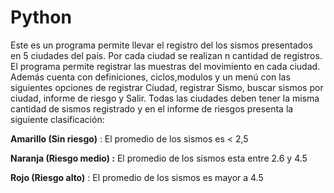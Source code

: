 # Python

Este es un programa permite llevar el registro del los sismos presentados en 5 ciudades del país. Por cada ciudad se realizan n cantidad de registros. El programa permite registrar las muestras del movimiento en cada ciudad. Además cuenta con definiciones, ciclos,modulos y un menú con las siguientes opciones de registrar Ciudad, registrar Sismo, buscar sismos por ciudad, informe de riesgo y Salir. Todas las ciudades deben tener la misma cantidad de sismos registrado y en el informe de riesgos presenta la siguiente clasificación:

**Amarillo (Sin riesgo)** : El promedio de los sismos es < 2,5

**Naranja (Riesgo medio) :** El promedio de los sismos esta entre 2.6 y 4.5

**Rojo (Riesgo alto)** : El promedio de los sismos es mayor a 4.5
